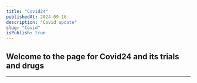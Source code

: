 ```yaml
---
title: "Covid24"
publishedAt: 2024-09-16
description: "Covid update"
slug: "Covid"
isPublish: true
---
```

## Welcome to the page for Covid24 and its trials and drugs
---

## 
